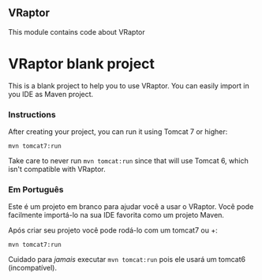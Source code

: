 ## VRaptor

This module contains code about VRaptor

# VRaptor blank project

This is a blank project to help you to use VRaptor. You can easily import in you IDE as Maven project.

### Instructions

After creating your project, you can run it using Tomcat 7 or higher:

`mvn tomcat7:run`

Take care to never run `mvn tomcat:run` since that will use Tomcat 6, which isn't compatible with VRaptor.

### Em Português

Este é um projeto em branco para ajudar você a usar o VRaptor. Você pode facilmente importá-lo na sua IDE favorita como um projeto Maven.

Após criar seu projeto você pode rodá-lo com um tomcat7 ou +:

`mvn tomcat7:run`

Cuidado para *jamais* executar `mvn tomcat:run` pois ele usará um tomcat6 (incompatível).
